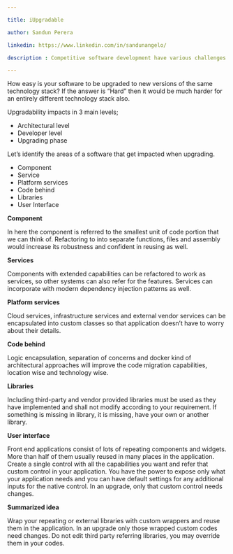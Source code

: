 ```yaml
---

title: iUpgradable

author: Sandun Perera

linkedin: https://www.linkedin.com/in/sandunangelo/

description : Competitive software development have various challenges on keeping up with new business needs and technological demands. As software developers we are following various practices to achieve those demands. One topic is easiness on migrating to latest technologies and make the software compatible on new environments. Let's see how to make our software easy for upgradings.

---
```



How easy is your software to be upgraded to new versions of the same technology stack? If the answer is “Hard” then it would be much harder for an entirely different technology stack also.

Upgradability impacts in 3 main levels;
-	Architectural level
-	Developer level
-	Upgrading phase

Let’s identify the areas of a software that get impacted when upgrading.
-	Component
-	Service
-	Platform services
-	Code behind
-	Libraries
-	User Interface
    
**Component**

In here the component is referred to the smallest unit of code portion that we can think of. Refactoring to into separate functions, files and assembly would increase its robustness and confident in reusing as well.

**Services**

Components with extended capabilities can be refactored to work as services, so other systems can also refer for the features. Services can incorporate with modern dependency injection patterns as well.

**Platform services**

Cloud services, infrastructure services and external vendor services can be encapsulated into custom classes so that application doesn’t have to worry about their details.

**Code behind**

Logic encapsulation, separation of concerns and docker kind of architectural approaches will improve the code migration capabilities, location wise and technology wise.

**Libraries**

Including third-party and vendor provided libraries must be used as they have implemented and shall not modify according to your requirement. If something is missing in library, it is missing, have your own or another library.

**User interface**

Front end applications  consist of lots of repeating components and widgets. More than half of them usually reused in many places in the application. Create a single control with all the capabilities you want and refer that custom control in your application. You have the power to expose only what your application needs and you can have default settings for any additional inputs for the native control. In an upgrade, only that custom control needs changes.

**Summarized idea**

Wrap your repeating or external libraries with custom wrappers and reuse them in the application. In an upgrade only those wrapped custom codes need changes. Do not edit third party referring libraries, you may override them in your codes.

